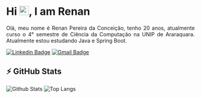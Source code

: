 <h1 align = "justify"> Hi <img src="https://media.giphy.com/media/hvRJCLFzcasrR4ia7z/giphy.gif" width="25px">, I am Renan</h1>
<p align = "justify">Olá, meu nome é Renan Pereira da Conceição, tenho 20 anos, atualmente curso o 4° semestre de Ciência da Computação na UNIP de Araraquara.
Atualmente estou estudando Java e Spring Boot.</p>

[![Linkedin Badge](https://img.shields.io/badge/-renanpereirac-blue?style=flat-square&logo=Linkedin&logoColor=white&link=https://www.linkedin.com/in/renanpereirac/)](https://www.linkedin.com/in/renanpereirac/)
[![Gmail Badge](https://img.shields.io/badge/-renanpereira.etec@gmail.com-c14438?style=flat-square&logo=Gmail&logoColor=white&link=mailto:renanpereira.etec@gmail.com)](mailto:renanpereira.etec@gmail.com)


## ⚡ GitHub Stats

![Github Stats](https://github-readme-stats.vercel.app/api?username=RenanPereira7&show_icons=true&count_private=true&show_icons=true&include_all_commits=true)
![Top Langs](https://github-readme-stats.vercel.app/api/top-langs/?username=RenanPereira7&hide=TeX&layout=compact)

